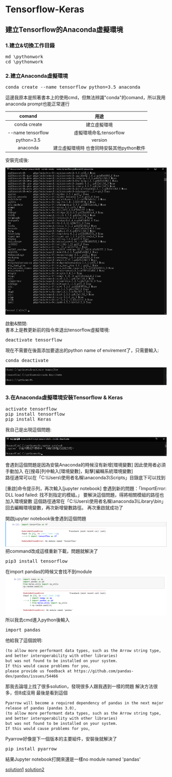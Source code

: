 # Tensorflow-Keras

## 建立Tensorflow的Anaconda虛擬環境  

### 1.建立&切換工作目錄  

<pre>
md \pythonwork
cd \pythonwork
</code></pre>

### 2.建立Anaconda虛擬環境  

<pre>
conda create --name tensorflow python=3.5 anaconda
</code></pre>
這邊我原本是照著書本上的使用cmd，但無法辨識"conda"的comand，所以我用anaconda prompt也能正常運行


|  comand   | 用途  |
|  :----:  | :----:  |
|  conda create  | 建立虛擬環境  |
| --name tensorflow  | 虛擬環境命名:tensorflow |
| python=3.5  | version |
| anaconda  | 建立虛擬環境時 也會同時安裝其他python軟件 |

安裝完成後:  

![註解1](/images/1.png "1")

啟動&關閉:  
書本上是教更新前的指令來退出tensorflow虛擬環境:
<pre>
deactivate tensorflow
</code></pre>


現在不需要在後面添加要退出的python name of envirement了，只需要輸入:
<pre>
conda deactivate
</code></pre>

![註解2](/images/2.png "2")


### 3.在Anaconda虛擬環境安裝Tensorflow & Keras  

<pre>
activate tensorflow
pip install tensorflow
pip install Keras
</code></pre>


我自己是出現這個問題:

![註解3](/images/3.png "3")


會遇到這個問題是因為安裝Anaconda的時候沒有新增[環境變數]
因此使用者必須手動加入
在[搜尋]列中輸入[環境變數]，點擊[編輯系統環境變數]  
路徑通常可以在「C:\Users\使用者名稱\anaconda3\Scripts」目錄底下可以找到  


[重啟]命令提示列，再次輸入[jupyter notebook]
會遇到新的問題：「ImportError: DLL load failed: 找不到指定的模組。」
要解決這個問題，得將相關模組的路徑也加入環境變數
這個路徑通常在「C:\Users\使用者名稱\anaconda3\Library\bin」回去編輯環境變數，再次新增變數路徑。
再次重啟就成功了


開啟jupyter notebook後會遇到這個問題
![註解4](/images/4.png "4")
把command改成這樣重新下載，問題就解決了
<pre>
pip3 install tensorflow
</code></pre>

在import pandas的時候又會找不到module
![註解5](/images/5.png "5")
所以我去cmd進入python後輸入
<pre>
import pandas
</code></pre>
他給我了這個說明:

```
(to allow more performant data types, such as the Arrow string type, and better interoperability with other libraries)
but was not found to be installed on your system.
If this would cause problems for you,
please provide us feedback at https://github.com/pandas-dev/pandas/issues/54466
```

那我去論壇上找了很多solution，發現很多人跟我遇到一樣的問題
解決方法很多，但8成沒用
最後是看到這個
```
Pyarrow will become a required dependency of pandas in the next major release of pandas (pandas 3.0),
(to allow more performant data types, such as the Arrow string type, and better interoperability with other libraries)
but was not found to be installed on your system.
If this would cause problems for you,
```

Pyarrow好像是下一個版本的主要組件，安裝後就解決了
<pre>
pip install pyarrow
</code></pre>
結果Jupyter notebook打開來還是一樣no module named 'pandas'

[solution1](https://saturncloud.io/blog/how-to-fix-modulenotfounderror-no-module-named-pandas/)
[solution2](https://saturncloud.io/blog/jupyter-notebook-no-module-named-pandas/)
